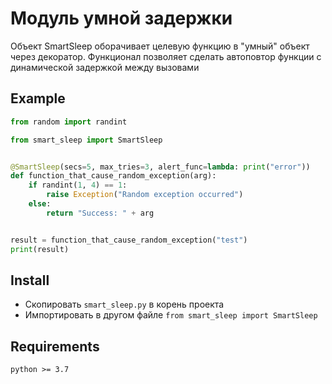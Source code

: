 # Модуль умной задержки

Объект SmartSleep оборачивает целевую функцию в "умный" объект через декоратор. Функционал позволяет сделать автоповтор функции с динамической задержкой между вызовами

## Example
```python
from random import randint

from smart_sleep import SmartSleep


@SmartSleep(secs=5, max_tries=3, alert_func=lambda: print("error"))
def function_that_cause_random_exception(arg):
    if randint(1, 4) == 1:
        raise Exception("Random exception occurred")
    else:
        return "Success: " + arg


result = function_that_cause_random_exception("test")
print(result)
```
## Install
- Скопировать `smart_sleep.py` в корень проекта
- Импортировать в другом файле `from smart_sleep import SmartSleep`
## Requirements
`python >= 3.7`
